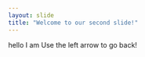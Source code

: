 ```yaml
---
layout: slide
title: "Welcome to our second slide!"
---
```

hello I am
Use the left arrow to go back!

